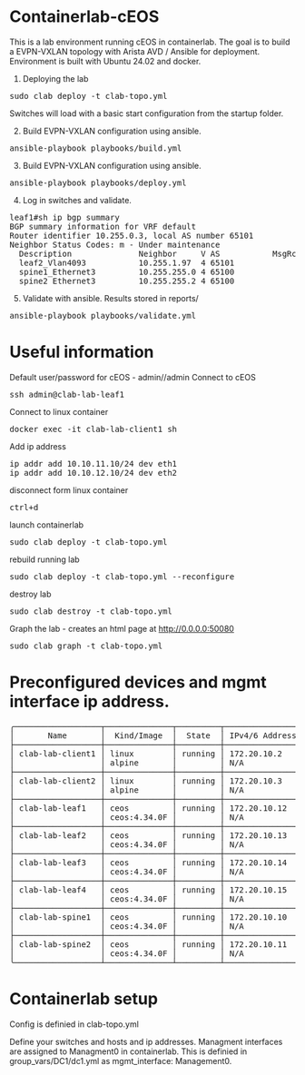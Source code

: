 # Containerlab-cEOS

This is a lab environment running cEOS in containerlab.  The goal is to build a EVPN-VXLAN topology with Arista AVD / Ansible for deployment.  Environment is built with Ubuntu 24.02 and docker.  

1) Deploying the lab
<pre>
sudo clab deploy -t clab-topo.yml
</pre>

Switches will load with a basic start configuration from the startup folder.

2) Build EVPN-VXLAN configuration using ansible.
<pre>
ansible-playbook playbooks/build.yml
</pre>

3) Build EVPN-VXLAN configuration using ansible.
<pre>
ansible-playbook playbooks/deploy.yml
</pre>

4) Log in switches and validate.
<pre>
leaf1#sh ip bgp summary 
BGP summary information for VRF default
Router identifier 10.255.0.3, local AS number 65101
Neighbor Status Codes: m - Under maintenance
  Description              Neighbor     V AS           MsgRcvd   MsgSent  InQ OutQ  Up/Down State   PfxRcd PfxAcc
  leaf2_Vlan4093           10.255.1.97  4 65101             21        21    0    0 00:11:43 Estab   7      7
  spine1_Ethernet3         10.255.255.0 4 65100             21        21    0    0 00:11:46 Estab   4      4
  spine2_Ethernet3         10.255.255.2 4 65100             23        21    0    0 00:11:46 Estab   4      4
</pre>


5) Validate with ansible.  Results stored in reports/
<pre>
ansible-playbook playbooks/validate.yml
</pre>


# Useful information

Default user/password for cEOS - admin//admin
Connect to cEOS
<pre>
ssh admin@clab-lab-leaf1
</pre>

Connect to linux container
<pre>
docker exec -it clab-lab-client1 sh
</pre>

Add ip address
<pre>
ip addr add 10.10.11.10/24 dev eth1
ip addr add 10.10.12.10/24 dev eth2
</pre>

disconnect form linux container
<pre>
ctrl+d
</pre>

launch containerlab
<pre>
sudo clab deploy -t clab-topo.yml
</pre>

rebuild running lab
<pre>
sudo clab deploy -t clab-topo.yml --reconfigure
</pre>

destroy lab
<pre>
sudo clab destroy -t clab-topo.yml
</pre>

Graph the lab - creates an html page at http://0.0.0.0:50080
<pre>
sudo clab graph -t clab-topo.yml
</pre>

# Preconfigured devices and mgmt interface ip address.
<pre>
╭──────────────────┬──────────────┬─────────┬────────────────╮
│       Name       │  Kind/Image  │  State  │ IPv4/6 Address │
├──────────────────┼──────────────┼─────────┼────────────────┤
│ clab-lab-client1 │ linux        │ running │ 172.20.10.2    │
│                  │ alpine       │         │ N/A            │
├──────────────────┼──────────────┼─────────┼────────────────┤
│ clab-lab-client2 │ linux        │ running │ 172.20.10.3    │
│                  │ alpine       │         │ N/A            │
├──────────────────┼──────────────┼─────────┼────────────────┤
│ clab-lab-leaf1   │ ceos         │ running │ 172.20.10.12   │
│                  │ ceos:4.34.0F │         │ N/A            │
├──────────────────┼──────────────┼─────────┼────────────────┤
│ clab-lab-leaf2   │ ceos         │ running │ 172.20.10.13   │
│                  │ ceos:4.34.0F │         │ N/A            │
├──────────────────┼──────────────┼─────────┼────────────────┤
│ clab-lab-leaf3   │ ceos         │ running │ 172.20.10.14   │
│                  │ ceos:4.34.0F │         │ N/A            │
├──────────────────┼──────────────┼─────────┼────────────────┤
│ clab-lab-leaf4   │ ceos         │ running │ 172.20.10.15   │
│                  │ ceos:4.34.0F │         │ N/A            │
├──────────────────┼──────────────┼─────────┼────────────────┤
│ clab-lab-spine1  │ ceos         │ running │ 172.20.10.10   │
│                  │ ceos:4.34.0F │         │ N/A            │
├──────────────────┼──────────────┼─────────┼────────────────┤
│ clab-lab-spine2  │ ceos         │ running │ 172.20.10.11   │
│                  │ ceos:4.34.0F │         │ N/A            │
╰──────────────────┴──────────────┴─────────┴────────────────╯
</pre>

# Containerlab setup

Config is definied in clab-topo.yml

Define your switches and hosts and ip addresses.  Managment interfaces are assigned to Managment0 in containerlab. This is definied in group_vars/DC1/dc1.yml as mgmt_interface: Management0.